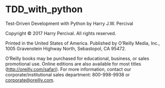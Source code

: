 # TDD_with_python

Test-Driven Development with Python
by Harry J.W. Percival

Copyright © 2017 Harry Percival. All rights reserved.

Printed in the United States of America.
Published by O’Reilly Media, Inc., 1005 Gravenstein Highway North, Sebastopol,
CA 95472.

O’Reilly books may be purchased for educational, business, or sales promotional
 use. Online editions are also available for most titles
 (http://oreilly.com/safari). For more information, contact our
 corporate/institutional sales department: 800-998-9938 or
 corporate@oreilly.com.
